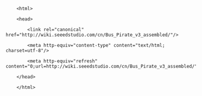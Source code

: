 <!DOCTYPE html>
        <html>
        <head>
            <link rel="canonical" href="http://wiki.seeedstudio.com/cn/Bus_Pirate_v3_assembled/"/>
            <meta http-equiv="content-type" content="text/html; charset=utf-8"/>
            <meta http-equiv="refresh" content="0;url=http://wiki.seeedstudio.com/cn/Bus_Pirate_v3_assembled/"/>
        </head>
        </html>